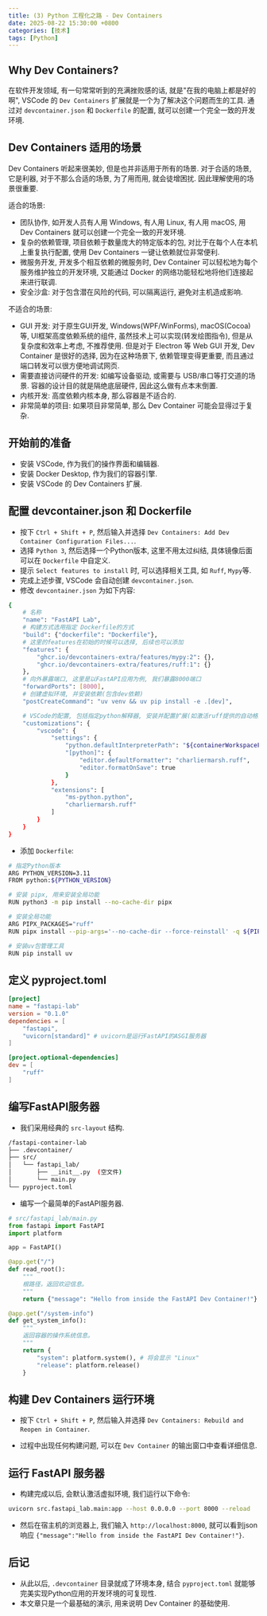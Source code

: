 ```yaml
---
title: (3) Python 工程化之路 - Dev Containers
date: 2025-08-22 15:30:00 +0800
categories: [技术]
tags: [Python]
---
```



## Why Dev Containers?

在软件开发领域, 有一句常常听到的充满挫败感的话, 就是"在我的电脑上都是好的啊", VSCode 的 `Dev Containers` 扩展就是一个为了解决这个问题而生的工具. 通过对 `devcontainer.json` 和 `Dockerfile` 的配置, 就可以创建一个完全一致的开发环境.

## Dev Containers 适用的场景

Dev Containers 听起来很美妙, 但是也并非适用于所有的场景. 对于合适的场景, 它是利器, 对于不那么合适的场景, 为了用而用, 就会徒增困扰. 因此理解使用的场景很重要.

适合的场景:

* 团队协作, 如开发人员有人用 Windows, 有人用 Linux, 有人用 macOS, 用 Dev Containers 就可以创建一个完全一致的开发环境.
* 复杂的依赖管理, 项目依赖于数量庞大的特定版本的包, 对比于在每个人在本机上重复执行配置, 使用 Dev Containers 一键让依赖就位非常便利.
* 微服务开发, 开发多个相互依赖的微服务时, Dev Container 可以轻松地为每个服务维护独立的开发环境, 又能通过 Docker 的网络功能轻松地将他们连接起来进行联调.
* 安全沙盒: 对于包含潜在风险的代码, 可以隔离运行, 避免对主机造成影响.

不适合的场景:

* GUI 开发: 对于原生GUI开发, Windows(WPF/WinForms), macOS(Cocoa)等, UI框架高度依赖系统的组件, 虽然技术上可以实现(转发绘图指令), 但是从复杂度和效率上考虑, 不推荐使用. 但是对于 Electron 等 Web GUI 开发, Dev Container 是很好的选择, 因为在这种场景下, 依赖管理变得更重要, 而且通过端口转发可以很方便地调试网页.
* 需要直接访问硬件的开发: 如编写设备驱动, 或需要与 USB/串口等打交道的场景. 容器的设计目的就是隔绝底层硬件, 因此这么做有点本末倒置.
* 内核开发: 高度依赖内核本身, 那么容器是不适合的.
* 非常简单的项目: 如果项目非常简单, 那么 Dev Container 可能会显得过于复杂.

## 开始前的准备

* 安装 VSCode, 作为我们的操作界面和编辑器.
* 安装 Docker Desktop, 作为我们的容器引擎.
* 安装 VSCode 的 Dev Containers 扩展.

## 配置 devcontainer.json 和 Dockerfile

* 按下 `Ctrl + Shift + P`, 然后输入并选择 `Dev Containers: Add Dev Container Configuration Files...`.
* 选择 `Python 3`, 然后选择一个Python版本, 这里不用太过纠结, 具体镜像后面可以在 `Dockerfile` 中自定义.
* 提示 `Select features to install` 时, 可以选择相关工具, 如 `Ruff`, `Mypy`等.
* 完成上述步骤, VSCode 会自动创建 `devcontainer.json`.
* 修改 `devcontainer.json` 为如下内容:

```bash
{
    # 名称
    "name": "FastAPI Lab",
    # 构建方式选用指定 Dockerfile的方式
    "build": {"dockerfile": "Dockerfile"},
    # 这里的features在初始的时候可以选择, 后续也可以添加
    "features": {
        "ghcr.io/devcontainers-extra/features/mypy:2": {},
        "ghcr.io/devcontainers-extra/features/ruff:1": {}
    },
    # 向外暴露端口, 这里是以FastAPI应用为例, 我们暴露8000端口
    "forwardPorts": [8000],
    # 创建虚拟环境, 并安装依赖(包含dev依赖)
    "postCreateCommand": "uv venv && uv pip install -e .[dev]",

    # VSCode的配置, 包括指定python解释器, 安装并配置扩展(如激活ruff提供的自动格式化功能). 
    "customizations": {
        "vscode": {
            "settings": {
                "python.defaultInterpreterPath": "${containerWorkspaceFolder}/.venv/bin/python",
                "[python]": {
                    "editor.defaultFormatter": "charliermarsh.ruff",
                    "editor.formatOnSave": true
                }
            },
            "extensions": [
                "ms-python.python",
                "charliermarsh.ruff"
            ]
        }
    }
}
```
* 添加 `Dockerfile`:

```bash
# 指定Python版本
ARG PYTHON_VERSION=3.11
FROM python:${PYTHON_VERSION}

# 安装 pipx, 用来安装全局功能
RUN python3 -m pip install --no-cache-dir pipx

# 安装全局功能
ARG PIPX_PACKAGES="ruff"
RUN pipx install --pip-args='--no-cache-dir --force-reinstall' -q ${PIPX_PACKAGES}

# 安装uv包管理工具
RUN pip install uv
```

## 定义 pyproject.toml

```toml
[project]
name = "fastapi-lab"
version = "0.1.0"
dependencies = [
    "fastapi",
    "uvicorn[standard]" # uvicorn是运行FastAPI的ASGI服务器
]

[project.optional-dependencies]
dev = [
    "ruff"
]
```

## 编写FastAPI服务器

* 我们采用经典的 `src-layout` 结构.

```bash
/fastapi-container-lab
├── .devcontainer/
├── src/
│   └── fastapi_lab/
│       ├── __init__.py  (空文件)
│       └── main.py
└── pyproject.toml
```

* 编写一个最简单的FastAPI服务器.

```python
# src/fastapi_lab/main.py
from fastapi import FastAPI
import platform

app = FastAPI()

@app.get("/")
def read_root():
    """
    根路径，返回欢迎信息。
    """
    return {"message": "Hello from inside the FastAPI Dev Container!"}

@app.get("/system-info")
def get_system_info():
    """
    返回容器的操作系统信息。
    """
    return {
        "system": platform.system(), # 将会显示 "Linux"
        "release": platform.release()
    }
```

## 构建 Dev Containers 运行环境

* 按下 `Ctrl + Shift + P`, 然后输入并选择 `Dev Containers: Rebuild and Reopen in Container`.

* 过程中出现任何构建问题, 可以在 `Dev Container` 的输出窗口中查看详细信息.

## 运行 FastAPI 服务器

* 构建完成以后, 会默认激活虚拟环境, 我们运行以下命令:

```bash
uvicorn src.fastapi_lab.main:app --host 0.0.0.0 --port 8000 --reload
```

* 然后在宿主机的浏览器上, 我们输入 `http://localhost:8000`, 就可以看到json响应 `{"message":"Hello from inside the FastAPI Dev Container!"}`.

## 后记

* 从此以后, `.devcontainer` 目录就成了环境本身, 结合 `pyproject.toml` 就能够完美实现Python应用的开发环境的可复现性.
* 本文章只是一个最基础的演示, 用来说明 Dev Container 的基础使用.
